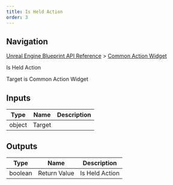 ```yaml
---
title: Is Held Action
order: 3
---
```

## Navigation

[Unreal Engine Blueprint API Reference](https://dev.epicgames.com/documentation/en-us/unreal-engine/BlueprintAPI) > [Common Action Widget](https://dev.epicgames.com/documentation/en-us/unreal-engine/BlueprintAPI/CommonActionWidget)

Is Held Action

Target is Common Action Widget

## Inputs

| Type | Name | Description |
| --- | --- | --- |
| object | Target |  |

## Outputs

| Type | Name | Description |
| --- | --- | --- |
| boolean | Return Value | Is Held Action |
